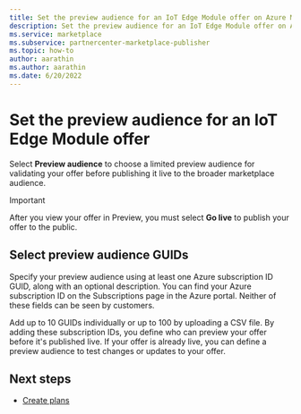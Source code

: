```yaml
---
title: Set the preview audience for an IoT Edge Module offer on Azure Marketplace
description: Set the preview audience for an IoT Edge Module offer on Azure Marketplace.
ms.service: marketplace 
ms.subservice: partnercenter-marketplace-publisher
ms.topic: how-to
author: aarathin
ms.author: aarathin
ms.date: 6/20/2022
---
```


# Set the preview audience for an IoT Edge Module offer

Select **Preview audience** to choose a limited preview audience for validating your offer before publishing it live to the broader marketplace audience.

> [!IMPORTANT]
> After you view your offer in Preview, you must select **Go live** to publish your offer to the public.

## Select preview audience GUIDs

Specify your preview audience using at least one Azure subscription ID GUID, along with an optional description. You can find your Azure subscription ID on the Subscriptions page in the Azure portal. Neither of these fields can be seen by customers.

Add up to 10 GUIDs individually or up to 100 by uploading a CSV file. By adding these subscription IDs, you define who can preview your offer before it's published live. If your offer is already live, you can define a preview audience to test changes or updates to your offer.

## Next steps

- [Create plans](iot-edge-plan-overview.md)
